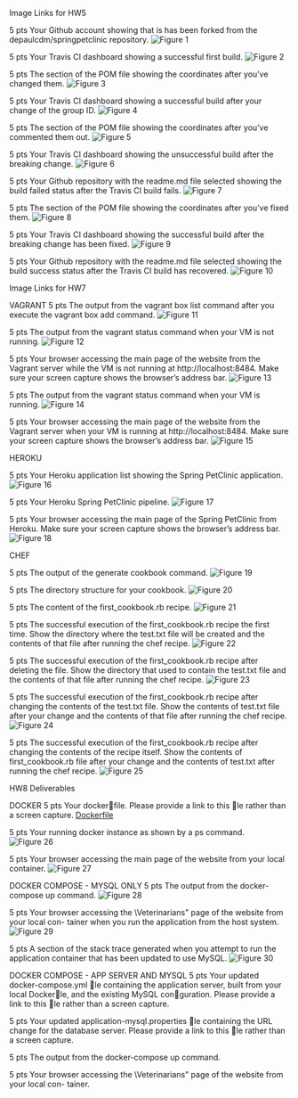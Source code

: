 Image Links for HW5

5 pts Your Github account showing that is has been forked from the depaulcdm/springpetclinic
repository.
![Figure 1](figures/Figure1_GitHub_Forked.png)

5 pts Your Travis CI dashboard showing a successful first build.
![Figure 2](figures/Figure2_Travis_Initial_Build.png)

5 pts The section of the POM file showing the coordinates after you’ve changed them.
![Figure 3](figures/Figure3_POM_Change.png)

5 pts Your Travis CI dashboard showing a successful build after your change of the group
ID.
![Figure 4](figures/Figure4_TravisCI_Success_GroupIdChange.png)

5 pts The section of the POM file showing the coordinates after you’ve commented them
out.
![Figure 5](figures/Figure5_POM_CommentedCoordinates.png)

5 pts Your Travis CI dashboard showing the unsuccessful build after the breaking change.
![Figure 6](figures/Figure6_FailedTravisBuild_CommentedCoordinates.png)

5 pts Your Github repository with the readme.md file selected showing the build failed
status after the Travis CI build fails.
![Figure 7](figures/Figure7_GitHubRepo_FailedTravisBuild.png)

5 pts The section of the POM file showing the coordinates after you’ve fixed them.
![Figure 8](figures/Figure8_FixedPOM.png)

5 pts Your Travis CI dashboard showing the successful build after the breaking change has
been fixed.
![Figure 9](figures/Figure9_Travis_FixedPOM.png)

5 pts Your Github repository with the readme.md file selected showing the build success
status after the Travis CI build has recovered.
![Figure 10](figures/Figure10_GitHub_Readme_FixedPOM.png)


Image Links for HW7

VAGRANT
5 pts The output from the vagrant box list command after you execute the
vagrant box add command.
![Figure 11](figures/hw7_figures/Figure1_VagrantBoxAdd.png)

5 pts The output from the vagrant status command when your VM is not running.
![Figure 12](figures/hw7_figures/Figure2_VagrantStatusBoxNotRunning.png)

5 pts Your browser accessing the main page of the website from the Vagrant server while
the VM is not running at http://localhost:8484. Make sure your screen capture
shows the browser’s address bar.
![Figure 13](figures/hw7_figures/Figure3_Browser_VM_NotRunning.png)

5 pts The output from the vagrant status command when your VM is running.
![Figure 14](figures/hw7_figures/Figure4_VagrantStatus_Running.png)

5 pts Your browser accessing the main page of the website from the Vagrant server when
your VM is running at http://localhost:8484. Make sure your screen capture
shows the browser’s address bar.
![Figure 15](figures/hw7_figures/Figure5_Browser_VM_Running.png)


HEROKU

5 pts Your Heroku application list showing the Spring PetClinic application.
![Figure 16](figures/hw7_figures/Figure6_Heroku_App.png)

5 pts Your Heroku Spring PetClinic pipeline.
![Figure 17](figures/hw7_figures/Figure7_Heroku_Pipeline.png)

5 pts Your browser accessing the main page of the Spring PetClinic from Heroku. Make
sure your screen capture shows the browser’s address bar.
![Figure 18](figures/hw7_figures/Figure8_Heroku_SpringPetClinic.png)


CHEF

5 pts The output of the generate cookbook command.
![Figure 19](figures/hw7_figures/Figure9_Chef_GenerateCookbook.png)

5 pts The directory structure for your cookbook.
![Figure 20](figures/hw7_figures/Figure10_Chef_CookbookDirectory.png)

5 pts The content of the first_cookbook.rb recipe.
![Figure 21](figures/hw7_figures/Figure11_Chef_RecipeContent.png)

5 pts The successful execution of the first_cookbook.rb recipe the first time. Show the
directory where the test.txt file will be created and the contents of that file after
running the chef recipe.
![Figure 22](figures/hw7_figures/Figure12_Chef_FirstExecution_TestTextContents.png)


5 pts The successful execution of the first_cookbook.rb recipe after deleting the file.
Show the directory that used to contain the test.txt file and the contents of that
file after running the chef recipe.
![Figure 23](figures/hw7_figures/Figure13_Chef_DeleteTestText_RerunCookbook.png)


5 pts The successful execution of the first_cookbook.rb recipe after changing the contents
of the test.txt file. Show the contents of test.txt file after your change and the
contents of that file after running the chef recipe.
![Figure 24](figures/hw7_figures/Figure14_Chef_EditTestFile_RunCookbook.png)

5 pts The successful execution of the first_cookbook.rb recipe after changing the contents
of the recipe itself. Show the contents of first_cookbook.rb file after your change
and the contents of test.txt after running the chef recipe.
![Figure 25](figures/hw7_figures/Figure15_Chef_ModifiedRecipe_NewTestText.png)

HW8 Deliverables

DOCKER
5 pts Your dockerfile. Please provide a link to this le rather than a screen capture.
[Dockerfile](Dockerfile)


5 pts Your running docker instance as shown by a ps command.
![Figure 26](figures/hw8_figures/Figure1_DockerRunningProcess.png)


5 pts Your browser accessing the main page of the website from your local container.
![Figure 27](figures/hw8_figures/Figure2_BrowserAcessFromLocalContainer.png)

DOCKER COMPOSE - MYSQL ONLY
5 pts The output from the docker-compose up command.
![Figure 28](figures/hw8_figures/Figure3_DockerComposeUp_SQL_Only.png)

5 pts Your browser accessing the \Veterinarians" page of the website from your local con-
tainer when you run the application from the host system.
![Figure 29](figures/hw8_figures/Figure4_VeterinariansPage.png)


5 pts A section of the stack trace generated when you attempt to run the application
container that has been updated to use MySQL.
![Figure 30](figures/hw8_figures/Figure5_ConnectionException.png)

DOCKER COMPOSE - APP SERVER AND MYSQL
5 pts Your updated docker-compose.yml le containing the application server, built from
your local Dockerle, and the existing MySQL conguration. Please provide a link
to this le rather than a screen capture.


5 pts Your updated application-mysql.properties le containing the URL change for
the database server. Please provide a link to this le rather than a screen capture.


5 pts The output from the docker-compose up command.


5 pts Your browser accessing the \Veterinarians" page of the website from your local con-
tainer.

